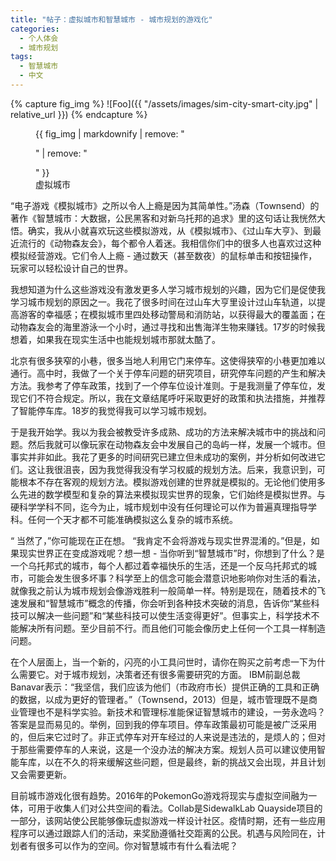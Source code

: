 ```yaml
---
title: "帖子：虚拟城市和智慧城市 - 城市规划的游戏化"
categories:
  - 个人体会
  - 城市规划
tags:
  - 智慧城市
  - 中文
---
```

{% capture fig_img %}
![Foo]({{ "/assets/images/sim-city-smart-city.jpg" | relative_url }})
{% endcapture %}

<figure>
  {{ fig_img | markdownify | remove: "<p>" | remove: "</p>" }}
  <figcaption>虚拟城市</figcaption>
</figure>

“电子游戏《模拟城市》之所以令人上瘾是因为其简单性。”汤森（Townsend）的著作《智慧城市：大数据，公民黑客和对新乌托邦的追求》里的这句话让我恍然大悟。确实，我从小就喜欢玩这些模拟游戏，从《模拟城市》、《过山车大亨》、到最近流行的《动物森友会》，每个都令人着迷。我相信你们中的很多人也喜欢过这种模拟经营游戏。它们令人上瘾 - 通过数天（甚至数夜）的鼠标单击和按钮操作，玩家可以轻松设计自己的世界。

 

我想知道为什么这些游戏没有激发更多人学习城市规划的兴趣，因为它们是促使我学习城市规划的原因之一。我花了很多时间在过山车大亨里设计过山车轨道，以提高游客的幸福感；在模拟城市里四处移动警局和消防站，以获得最大的覆盖面；在动物森友会的海里游泳一个小时，通过寻找和出售海洋生物来赚钱。17岁的时候我想着，如果我在现实生活中也能规划城市那就太酷了。

 

北京有很多狭窄的小巷，很多当地人利用它门来停车。这使得狭窄的小巷更加难以通行。高中时，我做了一个关于停车问题的研究项目，研究停车问题的产生和解决方法。我参考了停车政策，找到了一个停车位设计准则。于是我测量了停车位，发现它们不符合规定。所以，我在文章结尾呼吁采取更好的政策和执法措施，并推荐了智能停车库。18岁的我觉得我可以学习城市规划。

 

于是我开始学。我以为我会被教受许多成熟、成功的方法来解决城市中的挑战和问题。然后我就可以像玩家在动物森友会中发展自己的岛屿一样，发展一个城市。但事实并非如此。我花了更多的时间研究已建立但未成功的案例，并分析如何改进它们。这让我很沮丧，因为我觉得我没有学习权威的规划方法。后来，我意识到，可能根本不存在客观的规划方法。模拟游戏创建的世界就是模拟的。无论他们使用多么先进的数学模型和复杂的算法来模拟现实世界的现象，它们始终是模拟世界。与硬科学学科不同，迄今为止，城市规划中没有任何理论可以作为普遍真理指导学科。任何一个天才都不可能准确模拟这么复杂的城市系统。

 

“ 当然了，”你可能现在正在想。 “我肯定不会将游戏与现实世界混淆的。”但是，如果现实世界正在变成游戏呢？想一想 - 当你听到“智慧城市”时，你想到了什么？是一个乌托邦式的城市，每个人都过着幸福快乐的生活，还是一个反乌托邦式的城市，可能会发生很多坏事？科学至上的信念可能会潜意识地影响你对生活的看法，就像我之前认为城市规划会像游戏胜利一般简单一样。特别是现在，随着技术的飞速发展和“智慧城市”概念的传播，你会听到各种技术突破的消息，告诉你“某些科技可以解决一些问题”和“某些科技可以使生活变得更好”。但事实上，科学技术不能解决所有问题。至少目前不行。而且他们可能会像历史上任何一个工具一样制造问题。

 

在个人层面上，当一个新的，闪亮的小工具问世时，请你在购买之前考虑一下为什么需要它。对于城市规划，决策者还有很多需要研究的方面。 IBM前副总裁Banavar表示：“我坚信，我们应该为他们（市政府市长）提供正确的工具和正确的数据，以成为更好的管理者。”（Townsend，2013）但是，城市管理既不是商业管理也不是科学实验。新技术和管理标准能保证智慧城市的建设，一劳永逸吗？答案是显而易见的。举例，回到我的停车项目。停车政策最初可能是被广泛采用的，但后来它过时了。非正式停车对开车经过的人来说是违法的，是烦人的；但对于那些需要停车的人来说，这是一个没办法的解决方案。规划人员可以建议使用智能车库，以在不久的将来缓解这些问题，但是最终，新的挑战又会出现，并且计划又会需要更新。

 

目前城市游戏化很有趋势。2016年的PokemonGo游戏将现实与虚拟空间融为一体，可用于收集人们对公共空间的看法。Collab是SidewalkLab Quayside项目的一部分，该网站使公民能够像玩虚拟游戏一样设计社区。疫情时期，还有一些应用程序可以通过跟踪人们的活动，来奖励遵循社交距离的公民。机遇与风险同在，计划者有很多可以作为的空间。你对智慧城市有什么看法呢？